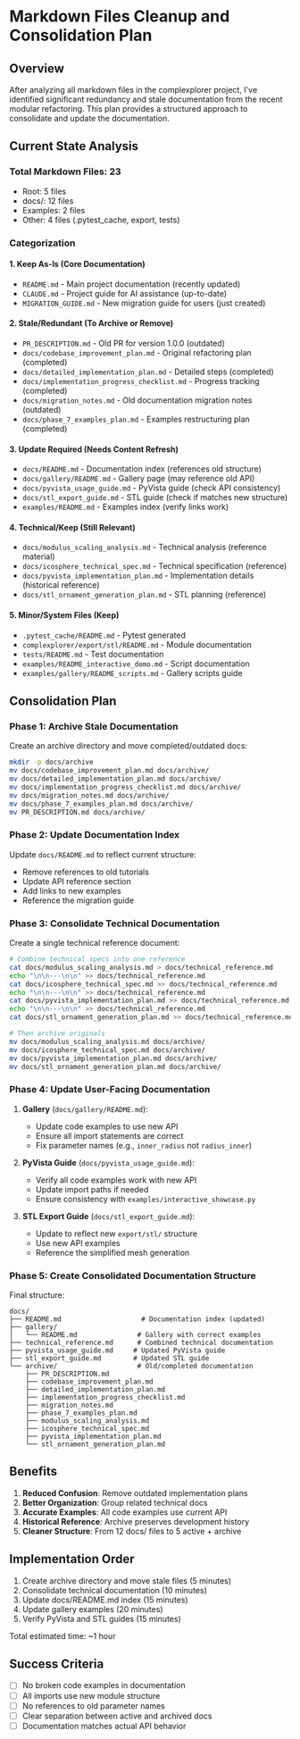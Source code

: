 # Markdown Files Cleanup and Consolidation Plan

## Overview

After analyzing all markdown files in the complexplorer project, I've identified significant redundancy and stale documentation from the recent modular refactoring. This plan provides a structured approach to consolidate and update the documentation.

## Current State Analysis

### Total Markdown Files: 23
- Root: 5 files
- docs/: 12 files  
- Examples: 2 files
- Other: 4 files (.pytest_cache, export, tests)

### Categorization

#### 1. **Keep As-Is** (Core Documentation)
- `README.md` - Main project documentation (recently updated)
- `CLAUDE.md` - Project guide for AI assistance (up-to-date)
- `MIGRATION_GUIDE.md` - New migration guide for users (just created)

#### 2. **Stale/Redundant** (To Archive or Remove)
- `PR_DESCRIPTION.md` - Old PR for version 1.0.0 (outdated)
- `docs/codebase_improvement_plan.md` - Original refactoring plan (completed)
- `docs/detailed_implementation_plan.md` - Detailed steps (completed)
- `docs/implementation_progress_checklist.md` - Progress tracking (completed)
- `docs/migration_notes.md` - Old documentation migration notes (outdated)
- `docs/phase_7_examples_plan.md` - Examples restructuring plan (completed)

#### 3. **Update Required** (Needs Content Refresh)
- `docs/README.md` - Documentation index (references old structure)
- `docs/gallery/README.md` - Gallery page (may reference old API)
- `docs/pyvista_usage_guide.md` - PyVista guide (check API consistency)
- `docs/stl_export_guide.md` - STL guide (check if matches new structure)
- `examples/README.md` - Examples index (verify links work)

#### 4. **Technical/Keep** (Still Relevant)
- `docs/modulus_scaling_analysis.md` - Technical analysis (reference material)
- `docs/icosphere_technical_spec.md` - Technical specification (reference)
- `docs/pyvista_implementation_plan.md` - Implementation details (historical reference)
- `docs/stl_ornament_generation_plan.md` - STL planning (reference)

#### 5. **Minor/System Files** (Keep)
- `.pytest_cache/README.md` - Pytest generated
- `complexplorer/export/stl/README.md` - Module documentation
- `tests/README.md` - Test documentation
- `examples/README_interactive_demo.md` - Script documentation
- `examples/gallery/README_scripts.md` - Gallery scripts guide

## Consolidation Plan

### Phase 1: Archive Stale Documentation
Create an archive directory and move completed/outdated docs:
```bash
mkdir -p docs/archive
mv docs/codebase_improvement_plan.md docs/archive/
mv docs/detailed_implementation_plan.md docs/archive/
mv docs/implementation_progress_checklist.md docs/archive/
mv docs/migration_notes.md docs/archive/
mv docs/phase_7_examples_plan.md docs/archive/
mv PR_DESCRIPTION.md docs/archive/
```

### Phase 2: Update Documentation Index
Update `docs/README.md` to reflect current structure:
- Remove references to old tutorials
- Update API reference section
- Add links to new examples
- Reference the migration guide

### Phase 3: Consolidate Technical Documentation
Create a single technical reference document:
```bash
# Combine technical specs into one reference
cat docs/modulus_scaling_analysis.md > docs/technical_reference.md
echo "\n\n---\n\n" >> docs/technical_reference.md
cat docs/icosphere_technical_spec.md >> docs/technical_reference.md
echo "\n\n---\n\n" >> docs/technical_reference.md
cat docs/pyvista_implementation_plan.md >> docs/technical_reference.md
echo "\n\n---\n\n" >> docs/technical_reference.md
cat docs/stl_ornament_generation_plan.md >> docs/technical_reference.md

# Then archive originals
mv docs/modulus_scaling_analysis.md docs/archive/
mv docs/icosphere_technical_spec.md docs/archive/
mv docs/pyvista_implementation_plan.md docs/archive/
mv docs/stl_ornament_generation_plan.md docs/archive/
```

### Phase 4: Update User-Facing Documentation
1. **Gallery** (`docs/gallery/README.md`):
   - Update code examples to use new API
   - Ensure all import statements are correct
   - Fix parameter names (e.g., `inner_radius` not `radius_inner`)

2. **PyVista Guide** (`docs/pyvista_usage_guide.md`):
   - Verify all code examples work with new API
   - Update import paths if needed
   - Ensure consistency with `examples/interactive_showcase.py`

3. **STL Export Guide** (`docs/stl_export_guide.md`):
   - Update to reflect new `export/stl/` structure
   - Use new API examples
   - Reference the simplified mesh generation

### Phase 5: Create Consolidated Documentation Structure

Final structure:
```
docs/
├── README.md                    # Documentation index (updated)
├── gallery/
│   └── README.md               # Gallery with correct examples
├── technical_reference.md      # Combined technical documentation
├── pyvista_usage_guide.md     # Updated PyVista guide
├── stl_export_guide.md        # Updated STL guide
└── archive/                    # Old/completed documentation
    ├── PR_DESCRIPTION.md
    ├── codebase_improvement_plan.md
    ├── detailed_implementation_plan.md
    ├── implementation_progress_checklist.md
    ├── migration_notes.md
    ├── phase_7_examples_plan.md
    ├── modulus_scaling_analysis.md
    ├── icosphere_technical_spec.md
    ├── pyvista_implementation_plan.md
    └── stl_ornament_generation_plan.md
```

## Benefits

1. **Reduced Confusion**: Remove outdated implementation plans
2. **Better Organization**: Group related technical docs
3. **Accurate Examples**: All code examples use current API
4. **Historical Reference**: Archive preserves development history
5. **Cleaner Structure**: From 12 docs/ files to 5 active + archive

## Implementation Order

1. Create archive directory and move stale files (5 minutes)
2. Consolidate technical documentation (10 minutes)
3. Update docs/README.md index (15 minutes)
4. Update gallery examples (20 minutes)
5. Verify PyVista and STL guides (15 minutes)

Total estimated time: ~1 hour

## Success Criteria

- [ ] No broken code examples in documentation
- [ ] All imports use new module structure
- [ ] No references to old parameter names
- [ ] Clear separation between active and archived docs
- [ ] Documentation matches actual API behavior